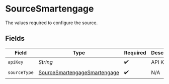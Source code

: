# SourceSmartengage

The values required to configure the source.


## Fields

| Field                                                                               | Type                                                                                | Required                                                                            | Description                                                                         |
| ----------------------------------------------------------------------------------- | ----------------------------------------------------------------------------------- | ----------------------------------------------------------------------------------- | ----------------------------------------------------------------------------------- |
| `apiKey`                                                                            | *String*                                                                            | :heavy_check_mark:                                                                  | API Key                                                                             |
| `sourceType`                                                                        | [SourceSmartengageSmartengage](../../models/shared/SourceSmartengageSmartengage.md) | :heavy_check_mark:                                                                  | N/A                                                                                 |